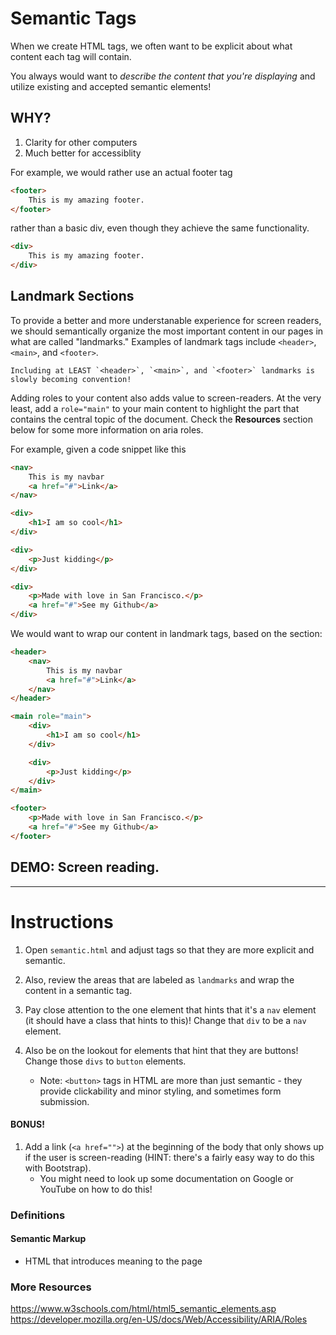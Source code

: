 # Semantic Tags

When we create HTML tags, we often want to be explicit about what content each tag will contain. 

You always would want to *describe the content that you're displaying* and utilize existing and accepted semantic elements!

## WHY?
1. Clarity for other computers
2. Much better for accessiblity

For example, we would rather use an actual footer tag

```HTML
<footer>
    This is my amazing footer.
</footer>
```

rather than a basic div, even though they achieve the same functionality.

```HTML
<div>
    This is my amazing footer.
</div>
```

## Landmark Sections

To provide a better and more understanable experience for screen readers, we should semantically organize the most important content in our pages in what are called "landmarks." Examples of landmark tags include `<header>`, `<main>`, and `<footer>`.

```
Including at LEAST `<header>`, `<main>`, and `<footer>` landmarks is slowly becoming convention!
```

Adding roles to your content also adds value to screen-readers. At the very least, add a `role="main"` to your main content to highlight the part that contains the central topic of the document. Check the **Resources** section below for some more information on aria roles.

For example, given a code snippet like this

```HTML
<nav>
    This is my navbar
    <a href="#">Link</a>
</nav>

<div>
    <h1>I am so cool</h1>
</div>

<div>
    <p>Just kidding</p>
</div>

<div>
    <p>Made with love in San Francisco.</p>
    <a href="#">See my Github</a>
</div>

```

We would want to wrap our content in landmark tags, based on the section:

```HTML
<header>
    <nav>
        This is my navbar
        <a href="#">Link</a>
    </nav>
</header>

<main role="main">
    <div>
        <h1>I am so cool</h1>
    </div>

    <div>
        <p>Just kidding</p>
    </div>
</main>

<footer>
    <p>Made with love in San Francisco.</p>
    <a href="#">See my Github</a>
</footer>

```


## **DEMO:** Screen reading.

<hr>


# Instructions

1. Open `semantic.html` and adjust tags so that they are more explicit and semantic. 

2. Also, review the areas that are labeled as `landmarks` and wrap the content in a semantic tag.

3. Pay close attention to the one element that hints that it's a `nav` element (it should have a class that hints to this)! Change that `div` to be a `nav` element.

4. Also be on the lookout for elements that hint that they are buttons! Change those `divs` to `button` elements.
    - Note: `<button>` tags in HTML are more than just semantic - they provide clickability and minor styling, and sometimes form submission. 

#### BONUS!

1. Add a link (`<a href="">`) at the beginning of the body that only shows up if the user is screen-reading (HINT: there's a fairly easy way to do this with Bootstrap). 
    - You might need to look up some documentation on Google or YouTube on how to do this! 

### Definitions 

#### Semantic Markup 
- HTML that introduces meaning to the page


### More Resources

https://www.w3schools.com/html/html5_semantic_elements.asp
https://developer.mozilla.org/en-US/docs/Web/Accessibility/ARIA/Roles

